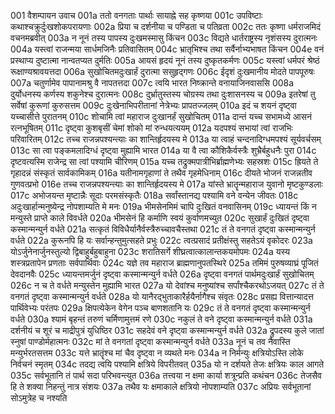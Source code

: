 001	वैशम्पायन उवाच
001a	ततो वनगताः पार्थाः सायाह्ने सह कृष्णया
001c	उपविष्टाः कथाश्चक्रुर्दुःखशोकपरायणाः
002a	प्रिया च दर्शनीया च पण्डिता च पतिव्रता
002c	ततः कृष्णा धर्मराजमिदं वचनमब्रवीत्
003a	न नूनं तस्य पापस्य दुःखमस्मासु किंचन
003c	विद्यते धार्तराष्ट्रस्य नृशंसस्य दुरात्मनः
004a	यस्त्वां राजन्मया सार्धमजिनैः प्रतिवासितम्
004c	भ्रातृभिश्च तथा सर्वैर्नाभ्यभाषत किंचन
004e	वनं प्रस्थाप्य दुष्टात्मा नान्वतप्यत दुर्मतिः
005a	आयसं हृदयं नूनं तस्य दुष्कृतकर्मणः
005c	यस्त्वां धर्मपरं श्रेष्ठं रूक्षाण्यश्रावयत्तदा
006a	सुखोचितमदुःखार्हं दुरात्मा ससुहृद्गणः
006c	ईदृशं दुःखमानीय मोदते पापपूरुषः
007a	चतुर्णामेव पापानामश्रु वै नापतत्तदा
007c	त्वयि भारत निष्क्रान्ते वनायाजिनवाससि
008a	दुर्योधनस्य कर्णस्य शकुनेश्च दुरात्मनः
008c	दुर्भ्रातुस्तस्य चोग्रस्य तथा दुःशासनस्य च
009a	इतरेषां तु सर्वेषां कुरूणां कुरुसत्तम
009c	दुःखेनाभिपरीतानां नेत्रेभ्यः प्रापतज्जलम्
010a	इदं च शयनं दृष्ट्वा यच्चासीत्ते पुरातनम्
010c	शोचामि त्वां महाराज दुःखानर्हं सुखोचितम्
011a	दान्तं यच्च सभामध्ये आसनं रत्नभूषितम्
011c	दृष्ट्वा कुशबृसीं चेमां शोको मां रुन्धयत्ययम्
012a	यदपश्यं सभायां त्वां राजभिः परिवारितम्
012c	तच्च राजन्नपश्यन्त्याः का शान्तिर्हृदयस्य मे
013a	या त्वाहं चन्दनादिग्धमपश्यं सूर्यवर्चसम्
013c	सा त्वा पङ्कमलादिग्धं दृष्ट्वा मुह्यामि भारत
014a	या वै त्वा कौशिकैर्वस्त्रैः शुभ्रैर्बहुधनैः पुरा
014c	दृष्टवत्यस्मि राजेन्द्र सा त्वां पश्यामि चीरिणम्
015a	यच्च तद्रुक्मपात्रीभिर्ब्राह्मणेभ्यः सहस्रशः
015c	ह्रियते ते गृहादन्नं संस्कृतं सार्वकामिकम्
016a	यतीनामगृहाणां ते तथैव गृहमेधिनाम्
016c	दीयते भोजनं राजन्नतीव गुणवत्प्रभो
016e	तच्च राजन्नपश्यन्त्याः का शान्तिर्हृदयस्य मे
017a	यांस्ते भ्रातॄन्महाराज युवानो मृष्टकुण्डलाः
017c	अभोजयन्त मृष्टान्नैः सूदाः परमसंस्कृतैः
018a	सर्वांस्तानद्य पश्यामि वने वन्येन जीवतः
018c	अदुःखार्हान्मनुष्येन्द्र नोपशाम्यति मे मनः
019a	भीमसेनमिमं चापि दुःखितं वनवासिनम्
019c	ध्यायन्तं किं न मन्युस्ते प्राप्ते काले विवर्धते
020a	भीमसेनं हि कर्माणि स्वयं कुर्वाणमच्युत
020c	सुखार्हं दुःखितं दृष्ट्वा कस्मान्मन्युर्न वर्धते
021a	सत्कृतं विविधैर्यानैर्वस्त्रैरुच्चावचैस्तथा
021c	तं ते वनगतं दृष्ट्वा कस्मान्मन्युर्न वर्धते
022a	कुरूनपि हि यः सर्वान्हन्तुमुत्सहते प्रभुः
022c	त्वत्प्रसादं प्रतीक्षंस्तु सहतेऽयं वृकोदरः
023a	योऽर्जुनेनार्जुनस्तुल्यो द्विबाहुर्बहुबाहुना
023c	शरातिसर्गे शीघ्रत्वात्कालान्तकयमोपमः
024a	यस्य शस्त्रप्रतापेन प्रणताः सर्वपार्थिवाः
024c	यज्ञे तव महाराज ब्राह्मणानुपतस्थिरे
025a	तमिमं पुरुषव्याघ्रं पूजितं देवदानवैः
025c	ध्यायन्तमर्जुनं दृष्ट्वा कस्मान्मन्युर्न वर्धते
026a	दृष्ट्वा वनगतं पार्थमदुःखार्हं सुखोचितम्
026c	न च ते वर्धते मन्युस्तेन मुह्यामि भारत
027a	यो देवांश्च मनुष्यांश्च सर्पांश्चैकरथोऽजयत्
027c	तं ते वनगतं दृष्ट्वा कस्मान्मन्युर्न वर्धते
028a	यो यानैरद्भुताकारैर्हयैर्नागैश्च संवृतः
028c	प्रसह्य वित्तान्यादत्त पार्थिवेभ्यः परंतपः
029a	क्षिपत्येकेन वेगेन पञ्च बाणशतानि यः
029c	तं ते वनगतं दृष्ट्वा कस्मान्मन्युर्न वर्धते
030a	श्यामं बृहन्तं तरुणं चर्मिणामुत्तमं रणे
030c	नकुलं ते वने दृष्ट्वा कस्मान्मन्युर्न वर्धते
031a	दर्शनीयं च शूरं च माद्रीपुत्रं युधिष्ठिर
031c	सहदेवं वने दृष्ट्वा कस्मान्मन्युर्न वर्धते
032a	द्रुपदस्य कुले जातां स्नुषां पाण्डोर्महात्मनः
032c	मां ते वनगतां दृष्ट्वा कस्मान्मन्युर्न वर्धते
033a	नूनं च तव नैवास्ति मन्युर्भरतसत्तम
033c	यत्ते भ्रातॄंश्च मां चैव दृष्ट्वा न व्यथते मनः
034a	न निर्मन्युः क्षत्रियोऽस्ति लोके निर्वचनं स्मृतम्
034c	तदद्य त्वयि पश्यामि क्षत्रिये विपरीतवत्
035a	यो न दर्शयते तेजः क्षत्रियः काल आगते
035c	सर्वभूतानि तं पार्थ सदा परिभवन्त्युत
036a	तत्त्वया न क्षमा कार्या शत्रून्प्रति कथंचन
036c	तेजसैव हि ते शक्या निहन्तुं नात्र संशयः
037a	तथैव यः क्षमाकाले क्षत्रियो नोपशाम्यति
037c	अप्रियः सर्वभूतानां सोऽमुत्रेह च नश्यति
